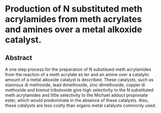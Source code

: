 # Production of N substituted meth acrylamides from meth acrylates and amines over a metal alkoxide catalyst.

## Abstract
A one step process for the preparation of N substitued meth acrylamides from the reaction of a meth acrylate es ter and an amine over a catalytic amount of a metal alkoxide catalyst is described. These catalysts, such as stannous di methoxide, lead dimethoxide, zinc dimethoxide, copper di methoxide and bismut tributoxide give high selectivity to the N substituted meth acrylamides and little selectivity to the Michael adduct propionate ester, which would predominate in the absence of these catalysts. Also, these catalysts are less costly than organo metal catalysts commonly used.